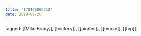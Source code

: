 ```yaml
---
title: '178476806212'
date: 2018-09-26
---
```

tagged: [[Mike Brady]], [[victory]], [[pirates]], [[morze]], [[tvp]]
<iframe frameborder="0" height="1" id="ga_target" scrolling="no" style="background-color:transparent; overflow:hidden; position:absolute; top:0; left:0; z-index:9999;" width="1"></iframe>